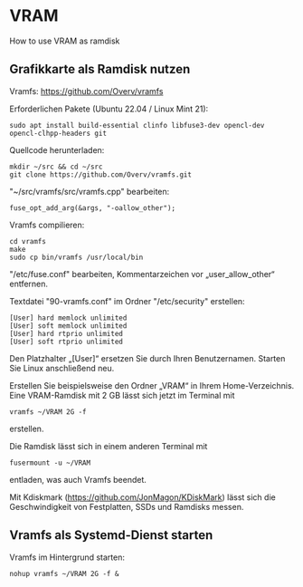 # VRAM
How to use VRAM as ramdisk

## Grafikkarte als Ramdisk nutzen
Vramfs: https://github.com/Overv/vramfs

Erforderlichen Pakete (Ubuntu 22.04 / Linux Mint 21):
```
sudo apt install build-essential clinfo libfuse3-dev opencl-dev opencl-clhpp-headers git
```
Quellcode herunterladen:
```
mkdir ~/src && cd ~/src
git clone https://github.com/Overv/vramfs.git
```

"~/src/vramfs/src/vramfs.cpp" bearbeiten:
```
fuse_opt_add_arg(&args, "-oallow_other");
```
Vramfs compilieren:
```
cd vramfs
make
sudo cp bin/vramfs /usr/local/bin
```

"/etc/fuse.conf" bearbeiten,  Kommentarzeichen vor „user_allow_other“ entfernen.

Textdatei "90-vramfs.conf" im Ordner "/etc/security" erstellen:
```
[User] hard memlock unlimited
[User] soft memlock unlimited
[User] hard rtprio unlimited
[User] soft rtprio unlimited
```
Den Platzhalter „[User]“ ersetzen Sie durch Ihren Benutzernamen. Starten Sie Linux anschließend neu.

Erstellen Sie beispielsweise den Ordner „VRAM“ in Ihrem Home-Verzeichnis. Eine VRAM-Ramdisk mit 2 GB lässt sich jetzt im Terminal mit 
```
vramfs ~/VRAM 2G -f
```
erstellen.

Die Ramdisk lässt sich in einem anderen Terminal mit
```
fusermount -u ~/VRAM
```
entladen, was auch Vramfs beendet.

Mit Kdiskmark (https://github.com/JonMagon/KDiskMark) lässt sich die Geschwindigkeit von Festplatten, SSDs und Ramdisks messen. 

## Vramfs als Systemd-Dienst starten
Vramfs im Hintergrund starten:
```
nohup vramfs ~/VRAM 2G -f &
```
